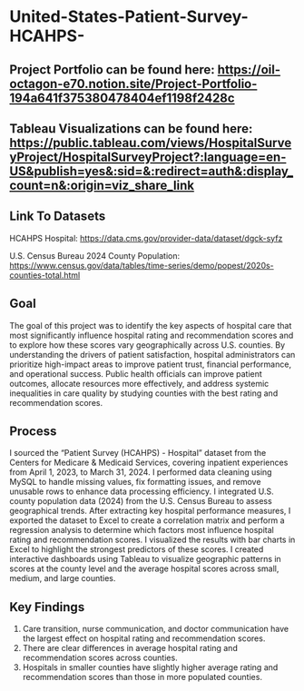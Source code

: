 # United-States-Patient-Survey-HCAHPS-

## Project Portfolio can be found here: https://oil-octagon-e70.notion.site/Project-Portfolio-194a641f375380478404ef1198f2428c

## Tableau Visualizations can be found here: https://public.tableau.com/views/HospitalSurveyProject/HospitalSurveyProject?:language=en-US&publish=yes&:sid=&:redirect=auth&:display_count=n&:origin=viz_share_link

## Link To Datasets

HCAHPS Hospital: ​​https://data.cms.gov/provider-data/dataset/dgck-syfz

U.S. Census Bureau 2024 County Population: https://www.census.gov/data/tables/time-series/demo/popest/2020s-counties-total.html


## Goal

The goal of this project was to identify the key aspects of hospital care that most significantly influence hospital rating and recommendation scores and to explore how these scores vary geographically across U.S. counties. By understanding the drivers of patient satisfaction, hospital administrators can prioritize high-impact areas to improve patient trust, financial performance, and operational success. Public health officials can improve patient outcomes, allocate resources more effectively, and address systemic inequalities in care quality by studying counties with the best rating and recommendation scores.

## Process

I sourced the “Patient Survey (HCAHPS) - Hospital” dataset from the Centers for Medicare & Medicaid Services, covering inpatient experiences from April 1, 2023, to March 31, 2024. I performed data cleaning using MySQL to handle missing values, fix formatting issues, and remove unusable rows to enhance data processing efficiency. I integrated U.S. county population data (2024) from the U.S. Census Bureau to assess geographical trends. After extracting key hospital performance measures, I exported the dataset to Excel to create a correlation matrix and perform a regression analysis to determine which factors most influence hospital rating and recommendation scores. I visualized the results with bar charts in Excel to highlight the strongest predictors of these scores. I created interactive dashboards using Tableau to visualize geographic patterns in scores at the county level and the average hospital scores across small, medium, and large counties. 

## Key Findings

1. Care transition, nurse communication, and doctor communication have the largest effect on hospital rating and recommendation scores.
2. There are clear differences in average hospital rating and recommendation scores across counties.
3. Hospitals in smaller counties have slightly higher average rating and recommendation scores than those in more populated counties.
